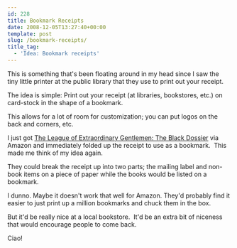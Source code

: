 ```yaml
---
id: 228
title: Bookmark Receipts
date: 2008-12-05T13:27:40+00:00
template: post
slug: /bookmark-receipts/
title_tag:
  - 'Idea: Bookmark receipts'
---
```


This is something that's been floating around in my head since I saw the tiny
little printer at the public library that they use to print out your receipt.

The idea is simple: Print out your receipt (at libraries, bookstores, etc.) on
card-stock in the shape of a bookmark.

This allows for a lot of room for customization; you can put logos on the back
and corners, etc.

I just got
[The League of Extraordinary Gentlemen: The Black Dossier](https://amzn.to/2INA4n3)
via Amazon and immediately folded up the receipt to use as a bookmark.  This
made me think of my idea again.

They could break the receipt up into two parts; the mailing label and non-book
items on a piece of paper while the books would be listed on a bookmark.

I dunno. Maybe it doesn't work that well for Amazon. They'd probably find it
easier to just print up a million bookmarks and chuck them in the box.

But it'd be really nice at a local bookstore.  It'd be an extra bit of niceness
that would encourage people to come back.

Ciao!
